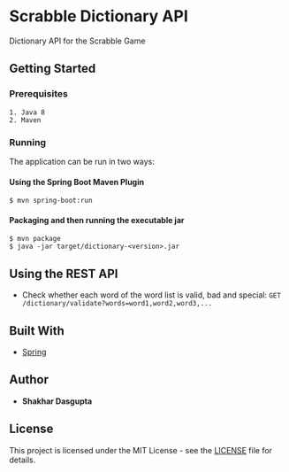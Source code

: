 # Scrabble Dictionary API

Dictionary API for the Scrabble Game

## Getting Started

### Prerequisites
```
1. Java 8
2. Maven
```

### Running
The application can be run in two ways:

#### Using the Spring Boot Maven Plugin
```
$ mvn spring-boot:run
```

#### Packaging and then running the executable jar
```
$ mvn package
$ java -jar target/dictionary-<version>.jar
```

## Using the REST API
* Check whether each word of the word list is valid, bad and special: `GET /dictionary/validate?words=word1,word2,word3,...`

## Built With
* [Spring](http://spring.io/)

## Author
* **Shakhar Dasgupta**

## License
This project is licensed under the MIT License - see the [LICENSE](LICENSE) file for details.
